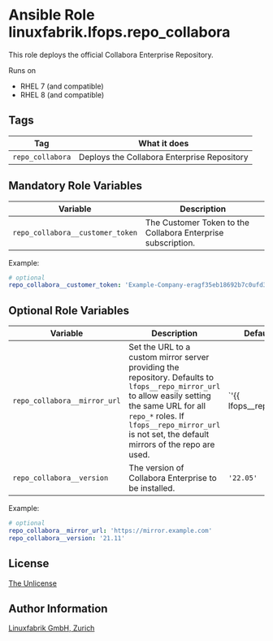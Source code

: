 # Ansible Role linuxfabrik.lfops.repo_collabora

This role deploys the official Collabora Enterprise Repository.

Runs on

* RHEL 7 (and compatible)
* RHEL 8 (and compatible)


## Tags

| Tag                   | What it does                          |
| ---                   | ------------                          |
| `repo_collabora` | Deploys the Collabora Enterprise Repository |


## Mandatory Role Variables

| Variable | Description |
| -------- | ----------- |
| `repo_collabora__customer_token` | The Customer Token to the Collabora Enterprise subscription. |

Example:
```yaml
# optional
repo_collabora__customer_token: 'Example-Company-eragf35eb18692b7c0ufd3f03199a39i2233h5k8'
```


## Optional Role Variables

| Variable | Description | Default Value |
| -------- | ----------- | ------------- |
| `repo_collabora__mirror_url` | Set the URL to a custom mirror server providing the repository. Defaults to `lfops__repo_mirror_url` to allow easily setting the same URL for all `repo_*` roles. If `lfops__repo_mirror_url` is not set, the default mirrors of the repo are used. | `'{{ lfops__repo_mirror_url | default("") }}'` |
| `repo_collabora__version` | The version of Collabora Enterprise to be installed. | `'22.05'` |

Example:
```yaml
# optional
repo_collabora__mirror_url: 'https://mirror.example.com'
repo_collabora__version: '21.11'
```


## License

[The Unlicense](https://unlicense.org/)


## Author Information

[Linuxfabrik GmbH, Zurich](https://www.linuxfabrik.ch)
